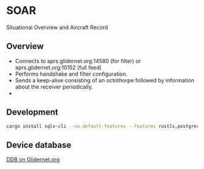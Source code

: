 # SOAR

Situational Overview and Aircraft Record

## Overview

* Connects to aprs.glidernet.org:14580 (for filter) or aprs.glidernet.org:10152 (full feed)
* Performs handshake and filter configuration.
* Sends a keep-alive consisting of an octothorpe followed by information about the receiver periodically.
*

## Development

```bash
cargo install sqlx-cli --no-default-features --features rustls,postgres
```

## Device database

[DDB on Glidernet.org](https://ddb.glidernet.org/download/?j=1)
